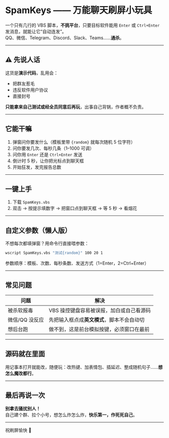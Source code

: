 # SpamKeys —— 万能聊天刷屏小玩具

一个只有几行的 VBS 脚本，**不挑平台**，只要目标软件能用 `Enter` 或 `Ctrl+Enter` 发消息，就能让它“自动连发”。  
QQ、微信、Telegram、Discord、Slack、Teams……**通杀**。

---

## ⚠️ 先说人话
这货是**演示代码**，乱用会：  
- 把群友惹毛  
- 违反软件用户协议  
- 直接封号  

**只能拿来自己测试或经全员同意后再玩**，出事自己背锅，作者概不负责。

---

## 它能干嘛
1. 弹窗问你要发什么（模板里带 `{random}` 就每次随机 5 位字符）  
2. 问你要发几次、每秒几条（1–1000 可调）  
3. 问你用 `Enter` 还是 `Ctrl+Enter` 发送  
4. 倒计时 5 秒，让你把光标点到聊天框  
5. 开始狂发，发完报告总数

---

## 一键上手
1. 下载 `SpamKeys.vbs`  
2. 双击 → 按提示填数字 → 把窗口点到聊天框 → 等 5 秒 → 看烟花  

---

## 自定义参数（懒人版）
不想每次都填弹窗？用命令行直接喂参数：  
```cmd
wscript SpamKeys.vbs "测试{random}" 100 20 1
```
参数顺序：模板、次数、每秒条数、发送方式（1=Enter，2=Ctrl+Enter）

---

## 常见问题
| 问题 | 解决 |
|---|---|
| 被杀软报毒 | VBS 操控键盘容易被误报，加白或自己看源码 |
| 微信/QQ 没反应 | 先把输入框点成**英文模式**，脚本不会自动切 |
| 想后台跑 | 做不到，这是前台模拟按键，必须窗口在最前 |

---

## 源码就在里面
用记事本打开就能改，随便玩：改热键、加表情包、插延迟、整成随机句子……**想怎么魔改都行**。

---

## 最后再说一次
**别拿去骚扰别人！**  
自己建个群、拉个小号，想怎么炸怎么炸，**快乐第一，作死死自己**。

---

祝刷屏愉快 🎉
